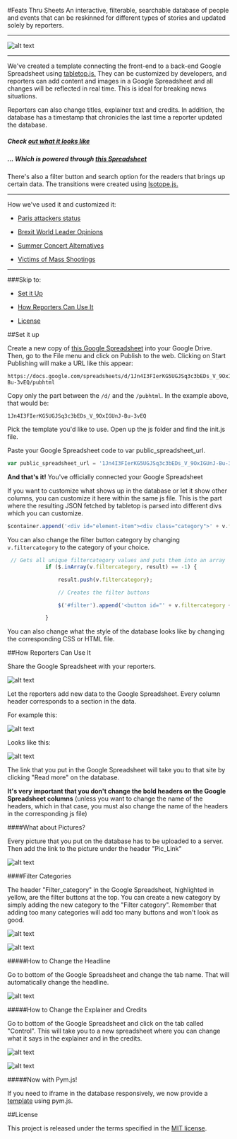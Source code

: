 #Feats Thru Sheets
An interactive, filterable, searchable database of people and events that can be reskinned for different types of stories and updated solely by reporters.
___


![alt text](http://s3-us-west-2.amazonaws.com/ibt-viz/breaking_who_is_template/img/template-pics/breakingnews-template.png "Screenshot of the People Database")

___



We've created a template connecting the front-end to a back-end Google Spreadsheet using [tabletop.js.](https://github.com/jsoma/tabletop) They can be customized by developers, and reporters can add content and images in a Google Spreadsheet and all changes will be reflected in real time. This is ideal for breaking news situations.

Reporters can also change titles, explainer text and credits. In addition, the database has a timestamp that chronicles the last time a reporter updated the database.

##### Check [out what it looks like](http://s3-us-west-2.amazonaws.com/ibt-viz/breaking_who_is_template/index_breaking.html)

##### ... Which is powered through [this Spreadsheet](https://docs.google.com/spreadsheets/d/1gTPFZQW-dudkakhyIBRZ6nxbW74WweGH7HOag2p_oDc/edit?usp=sharing)

There's also a filter button and search option for the readers that brings up certain data. The transitions were created using [Isotope.js.](http://isotope.metafizzy.co)


___


How we've used it and customized it:

+ [Paris attackers status](http://www.ibtimes.com/who-are-paris-terrorists-suspects-identified-plus-everything-we-know-2191815)

+ [Brexit World Leader Opinions](http://www.ibtimes.com/brexit-referendum-2016-amid-tight-polls-heres-who-wants-stay-who-wants-leave-among-2376752)

+ [Summer Concert Alternatives](http://www.ibtimes.com/beyonce-formation-tickets-too-expensive-here-are-cheaper-alternatives-summers-hottest-2368275)

+ [Victims of Mass Shootings](http://www.ibtimes.com/here-complete-list-every-person-killed-mass-shooting-2015-2243200)


___

###Skip to:


+ [Set it Up](#set-it-up)

+ [How Reporters Can Use It](#how-reporters-can-use-it)

+ [License](#license)


##Set it up

Create a new copy of [this Google Spreadsheet](https://docs.google.com/spreadsheets/d/1gTPFZQW-dudkakhyIBRZ6nxbW74WweGH7HOag2p_oDc/edit?usp=sharing) into your Google Drive. Then, go to the File menu and click on Publish to the web. Clicking on Start Publishing will make a URL like this appear:

```
https://docs.google.com/spreadsheets/d/1Jn4I3FIerKG5UGJSq3c3bEDs_V_9OxIGUnJ-Bu-3vEQ/pubhtml
```

Copy only the part between the `/d/` and the `/pubhtml`. In the example above, that would be:

```
1Jn4I3FIerKG5UGJSq3c3bEDs_V_9OxIGUnJ-Bu-3vEQ
```

Pick the template you'd like to use. Open up the js folder and find the init.js file.

Paste your Google Spreadsheet code to var public_spreadsheet_url. 

```javascript
var public_spreadsheet_url = '1Jn4I3FIerKG5UGJSq3c3bEDs_V_9OxIGUnJ-Bu-3vEQ';
```

**And that's it!** You've officially connected your Google Spreadsheet 

If you want to customize what shows up in the database or let it show other columns, you can customize it here within the same js file. This is the part where the resulting JSON fetched by tabletop is parsed into different divs which you can customize.

```javascript
$container.append('<div id="element-item"><div class="category">' + v.filtercategory + '</div><img src="' + v.piclink + '"><div class="name">' + v.title + '</div><div class="colorsubhed">' + v.subhed1 + '</div><div class="boldsubhed">' + v.subhed2 + '</div><div class="description">' + v.description + '</div><div class="boldsubhed">Nationality: ' + v.subhed3 + '</div><div class="readmore">Read <a href="' + v.link + ' " target="_blank">more</a></div></div>');

```

You can also change the filter button category by changing `v.filtercategory` to the category of your choice.

```javascript
 // Gets all unique filtercategory values and puts them into an array
            if ($.inArray(v.filtercategory, result) == -1) {

                result.push(v.filtercategory);

                // Creates the filter buttons

                $('#filter').append('<button id="' + v.filtercategory + '" class="btn btn-default" data-value="choice' + count++ + '">' + v.filtercategory + '</button>')

            }

```

You can also change what the style of the database looks like by changing the corresponding CSS or HTML file.

##How Reporters Can Use It

Share the Google Spreadsheet with your reporters. 

![alt text](https://s3-us-west-2.amazonaws.com/ibt-viz/breaking_who_is_template/img/template-pics/Google_Spreadsheet.png "Google Spreadsheet")

Let the reporters add new data to the Google Spreadsheet. Every column header corresponds to a section in the data.

For example this:

![alt text](https://s3-us-west-2.amazonaws.com/ibt-viz/breaking_who_is_template/img/template-pics/Google_spreadsheet2.png "Google Spreadsheet Sample")

Looks like this:

![alt text](https://s3-us-west-2.amazonaws.com/ibt-viz/breaking_who_is_template/img/template-pics/Sample_template.png "Sample Template")

The link that you put in the Google Spreadsheet will take you to that site by clicking "Read more" on the database.

**It's very important that you don't change the bold headers on the Google Spreadsheet columns** (unless you want to change the name of the headers, which in that case, you must also change the name of the headers in the corresponding js file)

####What about Pictures?

Every picture that you put on the database has to be uploaded to a server. Then add the link to the picture under the header "Pic_Link"

![alt text](https://s3-us-west-2.amazonaws.com/ibt-viz/breaking_who_is_template/img/template-pics/pic_link.png "Pic_Link example")


####Filter Categories

The header "Filter_category" in the Google Spreadsheet, highlighted in yellow, are the filter buttons at the top. You can create a new category by simply adding the new category to the "Filter category". Remember that adding too many categories will add too many buttons and won't look as good.

![alt text](https://s3-us-west-2.amazonaws.com/ibt-viz/breaking_who_is_template/img/template-pics/filter_category1.png "Filter Category Spreadsheet")

![alt text](https://s3-us-west-2.amazonaws.com/ibt-viz/breaking_who_is_template/img/template-pics/filter_category2.png "Filter Category: What it looks like")

#####How to Change the Headline

Go to bottom of the Google Spreadsheet and change the tab name. That will automatically change the headline.

![alt text](https://s3-us-west-2.amazonaws.com/ibt-viz/breaking_who_is_template/img/template-pics/headline_change.png "Change tab name at the bottom")

#####How to Change the Explainer and Credits

Go to bottom of the Google Spreadsheet and click on the tab called "Control". This will take you to a new spreadsheet where you can change what it says in the explainer and in the credits.

![alt text](https://s3-us-west-2.amazonaws.com/ibt-viz/breaking_who_is_template/img/template-pics/control_change.png "Change tab to the one called 'Control'")

![alt text](https://s3-us-west-2.amazonaws.com/ibt-viz/breaking_who_is_template/img/template-pics/credit_explainer_sheet.png "New explainer spreadsheet")

#####Now with Pym.js!

If you need to iframe in the database responsively, we now provide a [template](with-pym/*) using pym.js. 

##License

This project is released under the terms specified in the [MIT license](https://tldrlegal.com/license/mit-license). 


